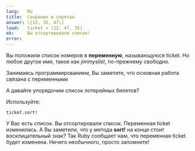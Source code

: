 ```yaml
---
lang:   RU
title:  Сохранен и спрятан
answer: \[12, 35, 47\]
load:   ticket = [12, 47, 35]
ok:     Вы отсортировали список!
error:  
---
```


Вы положили список номеров в __переменную__, называющуюся ticket.
Но любое другое имя, такое как _jimmyslist_, по-прежнему свободно.

Занимаясь программированием, Вы заметите, что основная работа связана с переменными

А давайте упорядочим список лотерейных билетов?

Используйте: 

    ticket.sort!
    
У Вас есть список. Вы отсортировали список. Переменная ticket изменилась.
А Вы заметили, что у метода __sort!__ на конце стоит восклицательный знак?
Так Ruby сообщает нам, что переменная ticket будет изменена.
Ничего необычного, просто запомните!
